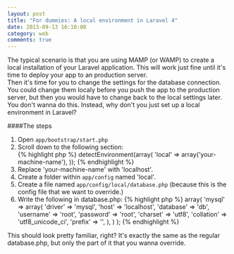 ```yaml
---
layout: post
title: "For dummies: A local environment in Laravel 4"
date: 2013-09-13 16:10:00
category: web
comments: true
---
```


The typical scenario is that you are using MAMP (or WAMP) to create a local installation of your Laravel application. This will work just fine until it's time to deploy your app to an production server.  
Then it's time for you to change the settings for the database connection. You could change them localy before you push the app to the production server, but then you would have to change back to the local settings later.  
You don't wanna do this. Instead, why don't you just set up a local environment in Laravel?  

####The steps

1. Open ``app/bootstrap/start.php``
2. Scroll down to the following section:  
    {% highlight php %}
    <?php
    $env = $app->detectEnvironment(array(
        'local' => array('your-machine-name'),
    ));
    {% endhighlight %}  
3. Replace 'your-machine-name' with 'localhost'.
4. Create a folder within ``app/config`` named 'local'.
5. Create a file named ``app/config/local/database.php`` (because this is the config file that we want to override.)
6. Write the following in database.php:
    {% highlight php %}
    <?php
    return array(
        'connections' => array(
            'mysql' => array(
                'driver'    => 'mysql',
                'host'      => 'localhost',
                'database'  => 'db',
                'username'  => 'root',
                'password'  => 'root',
                'charset'   => 'utf8',
                'collation' => 'utf8_unicode_ci',
                'prefix'    => '',
            ),
        )
    );
    {% endhighlight %}
This should look pretty familiar, right? It's exactly the same as the regular database.php, but only the part of it that you wanna override.

